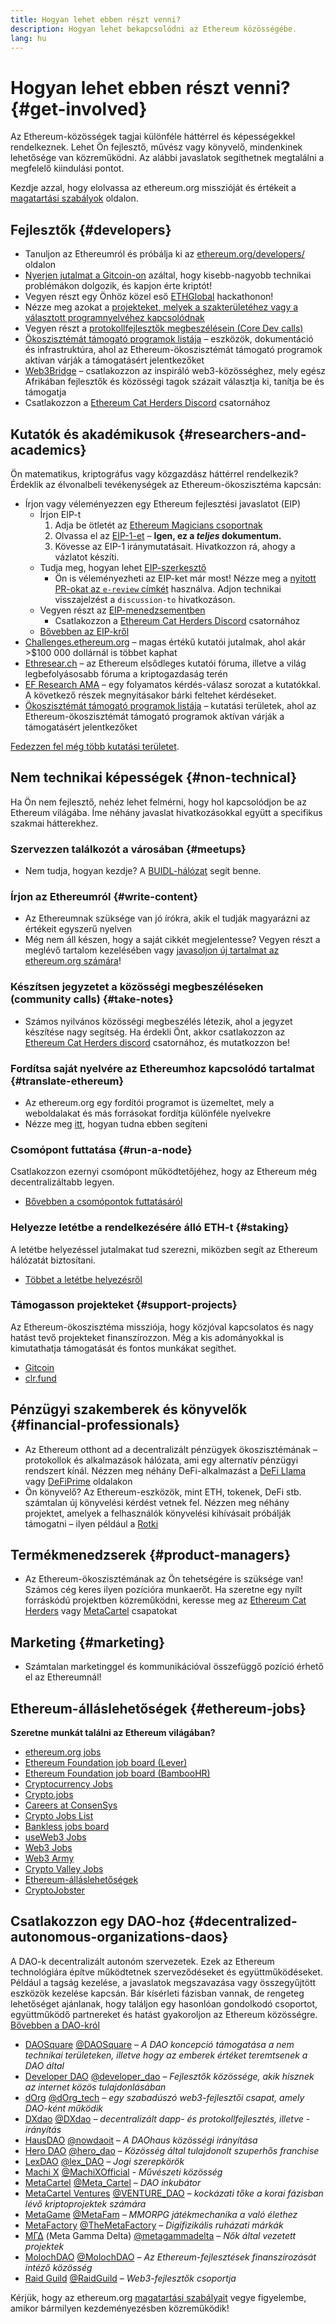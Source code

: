 ```yaml
---
title: Hogyan lehet ebben részt venni?
description: Hogyan lehet bekapcsolódni az Ethereum közösségébe.
lang: hu
---
```


# Hogyan lehet ebben részt venni? {#get-involved}

Az Ethereum-közösségek tagjai különféle háttérrel és képességekkel rendelkeznek. Lehet Ön fejlesztő, művész vagy könyvelő, mindenkinek lehetősége van közreműködni. Az alábbi javaslatok segíthetnek megtalálni a megfelelő kiindulási pontot.

Kezdje azzal, hogy elolvassa az ethereum.org misszióját és értékeit a [magatartási szabályok](/community/code-of-conduct) oldalon.

## Fejlesztők <Emoji text=":computer:" size={1} /> {#developers}

- Tanuljon az Ethereumról és próbálja ki az [ethereum.org/developers/](/developers/) oldalon
- [Nyerjen jutalmat a Gitcoin-on](https://gitcoin.co/) azáltal, hogy kisebb-nagyobb technikai problémákon dolgozik, és kapjon érte kriptót!
- Vegyen részt egy Önhöz közel eső [ETHGlobal](http://ethglobal.co/) hackathonon!
- Nézze meg azokat a [projekteket, melyek a szakterületéhez vagy a választott programnyelvéhez kapcsolódnak](/developers/docs/programming-languages/)
- Vegyen részt a [protokollfejlesztők megbeszélésein (Core Dev calls)](https://www.youtube.com/playlist?list=PLaM7G4Llrb7zfMXCZVEXEABT8OSnd4-7w)
- [Ökoszisztémát támogató programok listája](https://esp.ethereum.foundation/wishlist/) – eszközök, dokumentáció és infrastruktúra, ahol az Ethereum-ökoszisztémát támogató programok aktívan várják a támogatásért jelentkezőket
- [Web3Bridge](https://www.web3bridge.com/) – csatlakozzon az inspiráló web3-közösséghez, mely egész Afrikában fejlesztők és közösségi tagok százait választja ki, tanítja be és támogatja
- Csatlakozzon a [Ethereum Cat Herders Discord](https://discord.io/EthCatHerders) csatornához

## Kutatók és akadémikusok <Emoji text=":mag:" size={1} /> {#researchers-and-academics}

Ön matematikus, kriptográfus vagy közgazdász háttérrel rendelkezik? Érdeklik az élvonalbeli tevékenységek az Ethereum-ökoszisztéma kapcsán:

- Írjon vagy véleményezzen egy Ethereum fejlesztési javaslatot (EIP)
  - Írjon EIP-t
    1. Adja be ötletét az [Ethereum Magicians csoportnak](https://ethereum-magicians.org)
    2. Olvassa el az [EIP-1-et](https://eips.ethereum.org/EIPS/eip-1) – **Igen, ez a _teljes_ dokumentum.**
    3. Kövesse az EIP-1 iránymutatásait. Hivatkozzon rá, ahogy a vázlatot készíti.
  - Tudja meg, hogyan lehet [EIP-szerkesztő](https://eips.ethereum.org/EIPS/eip-5069)
    - Ön is véleményezheti az EIP-ket már most! Nézze meg a [nyitott PR-okat az `e-review` címkét](https://github.com/ethereum/EIPs/pulls?q=is%3Apr+is%3Aopen+label%3Ae-review) használva. Adjon technikai visszajelzést a `discussion-to` hivatkozáson.
  - Vegyen részt az [EIP-menedzsementben](https://github.com/ethereum-cat-herders/EIPIP)
    - Csatlakozzon a [Ethereum Cat Herders Discord](https://discord.io/EthCatHerders) csatornához
  - [Bővebben az EIP-kről](/eips/)
- [Challenges.ethereum.org](https://challenges.ethereum.org/) – magas értékű kutatói jutalmak, ahol akár >$100 000 dollárnál is többet kaphat
- [Ethresear.ch](https://ethresear.ch) – az Ethereum elsődleges kutatói fóruma, illetve a világ legbefolyásosabb fóruma a kriptogazdaság terén
- [EF Research AMA](https://old.reddit.com/r/ethereum/comments/vrx9xe/ama_we_are_ef_research_pt_8_07_july_2022) – egy folyamatos kérdés-válasz sorozat a kutatókkal. A következő részek megnyitásakor bárki feltehet kérdéseket.
- [Ökoszisztémát támogató programok listája](https://esp.ethereum.foundation/wishlist/) – kutatási területek, ahol az Ethereum-ökoszisztémát támogató programok aktívan várják a támogatásért jelentkezőket

[Fedezzen fel még több kutatási területet](/community/research/).

## Nem technikai képességek <Emoji text=":briefcase:" size={1} /> {#non-technical}

Ha Ön nem fejlesztő, nehéz lehet felmérni, hogy hol kapcsolódjon be az Ethereum világába. Íme néhány javaslat hivatkozásokkal együtt a specifikus szakmai hátterekhez.

### Szervezzen találkozót a városában {#meetups}

- Nem tudja, hogyan kezdje? A [BUIDL-hálózat](https://consensys.net/developers/buidlnetwork/) segít benne.

### Írjon az Ethereumról {#write-content}

- Az Ethereumnak szüksége van jó írókra, akik el tudják magyarázni az értékeit egyszerű nyelven
- Még nem áll készen, hogy a saját cikkét megjelentesse? Vegyen részt a meglévő tartalom kezelésében vagy [javasoljon új tartalmat az ethereum.org számára](/contributing/)!

### Készítsen jegyzetet a közösségi megbeszéléseken (community calls) {#take-notes}

- Számos nyilvános közösségi megbeszélés létezik, ahol a jegyzet készítése nagy segítség. Ha érdekli Önt, akkor csatlakozzon az [Ethereum Cat Herders discord](https://discord.com/invite/Nz6rtfJ8Cu) csatornához, és mutatkozzon be!

### Fordítsa saját nyelvére az Ethereumhoz kapcsolódó tartalmat {#translate-ethereum}

- Az ethereum.org egy fordítói programot is üzemeltet, mely a weboldalakat és más forrásokat fordítja különféle nyelvekre
- Nézze meg [itt](/contributing/translation-program), hogyan tudna ebben segíteni

### Csomópont futtatása {#run-a-node}

Csatlakozzon ezernyi csomópont működtetőjéhez, hogy az Ethereum még decentralizáltabb legyen.

- [Bővebben a csomópontok futtatásáról](/developers/docs/nodes-and-clients/run-a-node/)

### Helyezze letétbe a rendelkezésére álló ETH-t {#staking}

A letétbe helyezéssel jutalmakat tud szerezni, miközben segít az Ethereum hálózatát biztosítani.

- [Többet a letétbe helyezésről](/staking/)

### Támogasson projekteket {#support-projects}

Az Ethereum-ökoszisztéma missziója, hogy közjóval kapcsolatos és nagy hatást tevő projekteket finanszírozzon. Még a kis adományokkal is kimutathatja támogatását és fontos munkákat segíthet.

- [Gitcoin](https://gitcoin.co/fund)
- [clr.fund](https://clr.fund/#/about)

## Pénzügyi szakemberek és könyvelők <Emoji text=":chart_with_upwards_trend:" size={1} /> {#financial-professionals}

- Az Ethereum otthont ad a decentralizált pénzügyek ökoszisztémának – protokollok és alkalmazások hálózata, ami egy alternatív pénzügyi rendszert kínál. Nézzen meg néhány DeFi-alkalmazást a [DeFi Llama](https://defillama.com/) vagy [DeFiPrime](https://defiprime.com) oldalakon
- Ön könyvelő? Az Ethereum-eszközök, mint ETH, tokenek, DeFi stb. számtalan új könyvelési kérdést vetnek fel. Nézzen meg néhány projektet, amelyek a felhasználók könyvelési kihívásait próbálják támogatni – ilyen például a [Rotki](https://rotki.com/)

## Termékmenedzserek <Emoji text=":fountain_pen:" size={1} /> {#product-managers}

- Az Ethereum-ökoszisztémának az Ön tehetségére is szüksége van! Számos cég keres ilyen pozícióra munkaerőt. Ha szeretne egy nyílt forráskódú projektben közreműködni, keresse meg az [Ethereum Cat Herders](https://discord.com/invite/Nz6rtfJ8Cu) vagy [MetaCartel](https://www.metacartel.org/) csapatokat

## Marketing <Emoji text=":megaphone:" size={1} /> {#marketing}

- Számtalan marketinggel és kommunikációval összefüggő pozíció érhető el az Ethereumnál!

## Ethereum-álláslehetőségek {#ethereum-jobs}

**Szeretne munkát találni az Ethereum világában?**

- [ethereum.org jobs](/about/#open-jobs)
- [Ethereum Foundation job board (Lever)](https://jobs.lever.co/ethereumfoundation)
- [Ethereum Foundation job board (BambooHR)](https://ethereum.bamboohr.com/jobs/)
- [Cryptocurrency Jobs](https://cryptocurrencyjobs.co/ethereum/)
- [Crypto.jobs](https://crypto.jobs/)
- [Careers at ConsenSys](https://consensys.net/careers/)
- [Crypto Jobs List](https://cryptojobslist.com/ethereum-jobs)
- [Bankless jobs board](https://pallet.xyz/list/bankless/jobs)
- [useWeb3 Jobs](https://www.useweb3.xyz/jobs)
- [Web3 Jobs](https://web3.career)
- [Web3 Army](https://web3army.xyz/)
- [Crypto Valley Jobs](https://cryptovalley.jobs/)
- [Ethereum-álláslehetőségek](https://startup.jobs/ethereum-jobs)
- [CryptoJobster](https://cryptojobster.com/tag/ethereum/)

## Csatlakozzon egy DAO-hoz {#decentralized-autonomous-organizations-daos}

A DAO-k decentralizált autonóm szervezetek. Ezek az Ethereum technológiára építve működtetnek szerveződéseket és együttműködéseket. Például a tagság kezelése, a javaslatok megszavazása vagy összegyűjtött eszközök kezelése kapcsán. Bár kísérleti fázisban vannak, de rengeteg lehetőséget ajánlanak, hogy találjon egy hasonlóan gondolkodó csoportot, együttműködő partnereket és hatást gyakoroljon az Ethereum közösségre. [Bővebben a DAO-król](/dao/)

- [DAOSquare](https://www.daosquare.io) [@DAOSquare](https://twitter.com/DAOSquare) – _A DAO koncepció támogatása a nem technikai területeken, illetve hogy az emberek értéket teremtsenek a DAO által_
- [Developer DAO](https://www.developerdao.com/) [@developer_dao](https://twitter.com/developer_dao) – _Fejlesztők közössége, akik hisznek az internet közös tulajdonlásában_
- [dOrg](https://dOrg.tech) [@dOrg_tech](https://twitter.com/dOrg_tech) – _egy szabadúszó web3-fejlesztői csapat, amely DAO-ként működik_
- [DXdao](https://DXdao.eth.link/) [@DXdao](https://twitter.com/DXdao_) – _decentralizált dapp- és protokollfejlesztés, illetve -irányítás_
- [HausDAO](https://daohaus.club) [@nowdaoit](https://twitter.com/nowdaoit) – _A DAOhaus közösségi irányítása_
- [Hero DAO](https://herodao.org/) [@hero_dao](https://twitter.com/hero_dao) – _Közösség által tulajdonolt szuperhős franchise_
- [LexDAO](https://lexdao.coop) [@lex_DAO](https://twitter.com/lex_DAO) – _Jogi szerepkörök_
- [Machi X](https://machix.com) [@MachiXOfficial](https://twitter.com/MachiXOfficial) - _Művészeti közösség_
- [MetaCartel](https://metacartel.org) [@Meta_Cartel](https://twitter.com/Meta_Cartel) – _DAO inkubátor_
- [MetaCartel Ventures](https://metacartel.xyz) [@VENTURE_DAO](https://twitter.com/VENTURE_DAO) – _kockázati tőke a korai fázisban lévő kriptoprojektek számára_
- [MetaGame](https://metagame.wtf) [@MetaFam](https://twitter.com/MetaFam) – _MMORPG játékmechanika a való élethez_
- [MetaFactory](https://metafactory.ai) [@TheMetaFactory](https://twitter.com/TheMetaFactory) – _Digifizikális ruházati márkák_
- [ΜΓΔ](https://metagammadelta.com/) (Meta Gamma Delta) [@metagammadelta](https://twitter.com/metagammadelta) – _Nők által vezetett projektek_
- [MolochDAO](https://molochdao.com) [@MolochDAO](https://twitter.com/MolochDAO) – _Az Ethereum-fejlesztések finanszírozását intéző közösség_
- [Raid Guild](https://raidguild.org) [@RaidGuild](https://twitter.com/RaidGuild) – _Web3-fejlesztők csoportja_

Kérjük, hogy az ethereum.org [magatartási szabályait](/community/code-of-conduct) vegye figyelembe, amikor bármilyen kezdeményezésben közreműködik!
